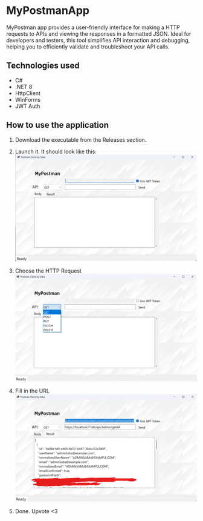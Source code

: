# MyPostmanApp

MyPostman app provides a user-friendly interface for making a HTTP requests to APIs and viewing the responses in a formatted JSON. Ideal for developers and testers, this tool simplifies API interaction and debugging, helping you to efficiently validate and troubleshoot your API calls.

## Technologies used
* C#
* .NET 8
* HttpClient
* WinForms
* JWT Auth

## How to use the application
1. Download the executable from the Releases section.
2. Launch it. It should look like this:
![My Postman Clone app ready to run](Images/screenshot3-1.png "Ready to run")

3. Choose the HTTP Request
![My Postman Clone app result](Images/screenshot3-2.png "Choose the HTTP Request")
4. Fill in the URL
![My Postman Clone app result](Images/screenshot3.png "Choose the HTTP Request")
5. Done. Upvote <3
